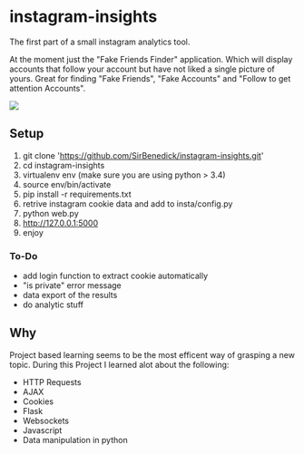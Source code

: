 # instagram-insights

The first part of a small instagram analytics tool.

At the moment just the "Fake Friends Finder" application. Which will display accounts that follow your account but have not liked a single picture of yours.
Great for finding "Fake Friends", "Fake Accounts" and "Follow to get attention Accounts".


![](https://media.giphy.com/media/byzfdR7NULAzOmKMm9/giphy.gif)



## Setup
1. git clone 'https://github.com/SirBenedick/instagram-insights.git'
2. cd instagram-insights
3. virtualenv env (make sure you are using python > 3.4)
4. source env/bin/activate
5. pip install -r requirements.txt
6. retrive instagram cookie data and add to insta/config.py
7. python web.py
8. http://127.0.0.1:5000
9. enjoy


### To-Do
* add login function to extract cookie automatically
* "is private" error message
* data export of the results
* do analytic stuff


## Why
Project based learning seems to be the most efficent way of grasping a new topic.
During this Project I learned alot about the following:

* HTTP Requests
* AJAX
* Cookies
* Flask
* Websockets
* Javascript
* Data manipulation in python
